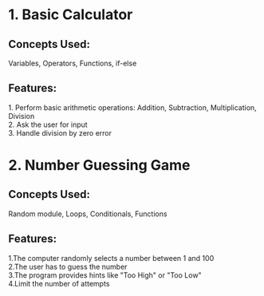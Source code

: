 <h1> 1. Basic Calculator </h1>
<h2>Concepts Used: </h2> <p>Variables, Operators, Functions, if-else</p>
<h2>Features:</h2> 
<p> 
1. Perform basic arithmetic operations: Addition, Subtraction, Multiplication, Division<br/>
2. Ask the user for input<br/>
3. Handle division by zero error</p>
<h1> 2. Number Guessing Game</h1>
<h2>Concepts Used: </h2><p>Random module, Loops, Conditionals, Functions</p>
<h2>Features:</h2> 
<p>
1.The computer randomly selects a number between 1 and 100<br/>
2.The user has to guess the number<br/>
3.The program provides hints like "Too High" or "Too Low"<br/>
4.Limit the number of attempts
</p>
